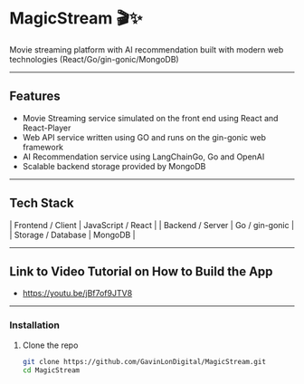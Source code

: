 # MagicStream 🎬✨

Movie streaming platform with AI recommendation built with modern web technologies (React/Go/gin-gonic/MongoDB) 

---

## Features

- Movie Streaming service simulated on the front end using React and React-Player
- Web API service written using GO and runs on the gin-gonic web framework 
- AI Recommendation service using LangChainGo, Go and OpenAI
- Scalable backend storage provided by MongoDB

---

## Tech Stack

| Frontend / Client | JavaScript / React |
| Backend / Server | Go / gin-gonic |
| Storage / Database | MongoDB |
 
---

## Link to Video Tutorial on How to Build the App
- https://youtu.be/jBf7of9JTV8

---

### Installation

1. Clone the repo  
   ```bash
   git clone https://github.com/GavinLonDigital/MagicStream.git
   cd MagicStream
